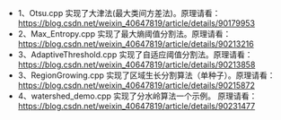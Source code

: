 * 1、Otsu.cpp 实现了大津法(最大类间方差法)。原理请看：https://blog.csdn.net/weixin_40647819/article/details/90179953
* 2、Max_Entropy.cpp 实现了最大熵阈值分割法。原理请看：https://blog.csdn.net/weixin_40647819/article/details/90213216
* 3、AdaptiveThreshold.cpp 实现了自适应阈值分割法。原理请看：https://blog.csdn.net/weixin_40647819/article/details/90213858
* 3、RegionGrowing.cpp 实现了区域生长分割算法（单种子）。原理请看：https://blog.csdn.net/weixin_40647819/article/details/90215872
* 4、watershed_demo.cpp 实现了分水岭算法一个示例。 原理请看：https://blog.csdn.net/weixin_40647819/article/details/90231477
